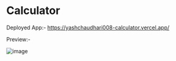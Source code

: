 # Calculator

Deployed App:- https://yashchaudhari008-calculator.vercel.app/

Preview:- 

![image](https://user-images.githubusercontent.com/29065088/153707640-e1fe614c-b792-47fd-a6db-00b4a246ceda.png)
